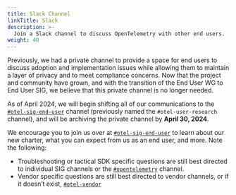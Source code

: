 ```yaml
---
title: Slack Channel
linkTitle: Slack
description: >-
  Join a Slack channel to discuss OpenTelemetry with other end users.
weight: 40
---
```


Previously, we had a private channel to provide a space for end users to discuss
adoption and implementation issues while allowing them to maintain a layer of
privacy and to meet compliance concerns. Now that the project and community have
grown, and with the transition of the End User WG to End User SIG, we believe
that this private channel is no longer needed.

As of April 2024, we will begin shifting all of our communications to the
[`#otel-sig-end-user`](https://cloud-native.slack.com/archives/C01RT3MSWGZ)
channel (previously named the `#otel-user-research` channel), and will be
archiving the private channel by **April 30, 2024**.

We encourage you to join us over at
[`#otel-sig-end-user`](https://cloud-native.slack.com/archives/C01RT3MSWGZ) to
learn about our new charter, what you can expect from us as an end user, and
more. Note the following:

- Troubleshooting or tactical SDK specific questions are still best directed to
  individual SIG channels or the
  [`#opentelemetry`](https://cloud-native.slack.com/archives/CJFCJHG4Q) channel.
- Vendor specific questions are still best directed to vendor channels, or if it
  doesn’t exist,
  [`#otel-vendor`](https://cloud-native.slack.com/archives/C031SAMGV2A)
